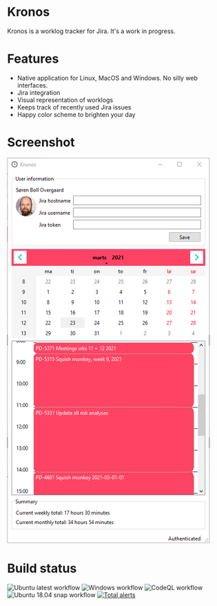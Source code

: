 # Kronos
Kronos is a worklog tracker for Jira. It's a work in progress.

# Features
- Native application for Linux, MacOS and Windows. No silly web interfaces.
- Jira integration
- Visual representation of worklogs
- Keeps track of recently used Jira issues
- Happy color scheme to brighten your day

# Screenshot
![Kronos screenshot](kronos-screenshot.png)

# Build status
![Ubuntu latest workflow](https://github.com/llob/kronos/actions/workflows/ubuntu-latest.yml/badge.svg)
![Windows workflow](https://github.com/llob/kronos/actions/workflows/windows.yml/badge.svg)
![CodeQL workflow](https://github.com/llob/kronos/actions/workflows/codeql-analysis.yml/badge.svg)
![Ubuntu 18.04 snap workflow](https://github.com/llob/kronos/actions/workflows/build-snap.yml/badge.svg)
[![Total alerts](https://img.shields.io/lgtm/alerts/g/llob/kronos.svg?logo=lgtm&logoWidth=18)](https://lgtm.com/projects/g/llob/kronos/alerts/)
